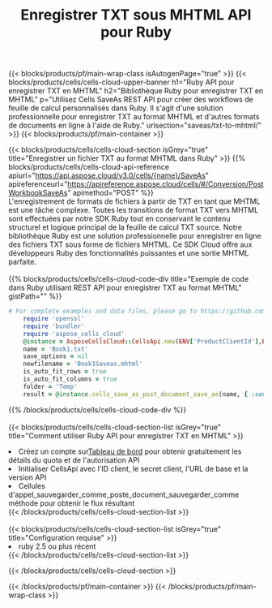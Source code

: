 ﻿---
title:  Enregistrer TXT sous MHTML API pour Ruby
description:  API Cloud et SDK pour Microsoft Excel et OpenOffice Calc. Convertir une feuille de calcul en un autre format de fichier.
url: /fr/ruby/saveas/txt-to-mhtml/
---
{{< blocks/products/pf/main-wrap-class isAutogenPage="true" >}}
{{< blocks/products/cells/cells-cloud-upper-banner h1="Ruby API pour enregistrer TXT en MHTML" h2="Bibliothèque Ruby pour enregistrer TXT en MHTML" p="Utilisez Cells SaveAs REST API pour créer des workflows de feuille de calcul personnalisés dans Ruby. Il s\'agit d\'une solution professionnelle pour enregistrer TXT au format MHTML et d\'autres formats de documents en ligne à l\'aide de Ruby." urlsection="saveas/txt-to-mhtml/" >}}
{{< blocks/products/pf/main-container >}}

{{< blocks/products/cells/cells-cloud-section isGrey="true" title="Enregistrer un fichier TXT au format MHTML dans Ruby" >}}
{{% blocks/products/cells/cells-cloud-api-reference apiurl="https://api.aspose.cloud/v3.0/cells/{name}/SaveAs" apireferenceurl="https://apireference.aspose.cloud/cells/#/Conversion/PostWorkbookSaveAs" apimethod="POST" %}}
<br/>
L'enregistrement de formats de fichiers à partir de TXT en tant que MHTML est une tâche complexe. Toutes les transitions de format TXT vers MHTML sont effectuées par notre SDK Ruby tout en conservant le contenu structurel et logique principal de la feuille de calcul TXT source. Notre bibliothèque Ruby est une solution professionnelle pour enregistrer en ligne des fichiers TXT sous forme de fichiers MHTML. Ce SDK Cloud offre aux développeurs Ruby des fonctionnalités puissantes et une sortie MHTML parfaite.
<br/>
<br/>
{{% blocks/products/cells/cells-cloud-code-div title="Exemple de code dans Ruby utilisant REST API pour enregistrer TXT au format MHTML" gistPath="" %}}
  
```ruby
# For complete examples and data files, please go to https://github.com/aspose-cells-cloud/aspose-cells-cloud-ruby/
    require 'openssl'
    require 'bundler'
    require 'aspose_cells_cloud'
    @instance = AsposeCellsCloud::CellsApi.new(ENV['ProductClientId'],ENV['ProductClientSecret'])
    name = 'Book1.txt'
    save_options = nil
    newfilename = 'Book1Saveas.mhtml'
    is_auto_fit_rows = true
    is_auto_fit_columns = true
    folder = 'Temp'
    result = @instance.cells_save_as_post_document_save_as(name, { :save_options=>save_options, :newfilename=>(folder+"/"+newfilename), :is_auto_fit_rows=>is_auto_fit_rows, :is_auto_fit_columns=>is_auto_fit_columns, :folder=>folder})
```
  
{{% /blocks/products/cells/cells-cloud-code-div %}}
<br/>
<br/>
{{< blocks/products/cells/cells-cloud-section-list isGrey="true" title="Comment utiliser Ruby API pour enregistrer TXT en MHTML" >}}
<li> Créez un compte sur<a href="https://dashboard.aspose.cloud/">Tableau de bord</a> pour obtenir gratuitement les détails du quota et de l'autorisation API</li>
<li>Initialiser CellsApi avec l'ID client, le secret client, l'URL de base et la version API</li>
<li>Cellules d'appel_sauvegarder_comme_poste_document_sauvegarder_comme méthode pour obtenir le flux résultant</li>
{{< /blocks/products/cells/cells-cloud-section-list >}}
<br/>
<br/>
{{< blocks/products/cells/cells-cloud-section-list isGrey="true" title="Configuration requise" >}}
<li>ruby 2.5 ou plus récent</li>
{{< /blocks/products/cells/cells-cloud-section-list >}}

{{< /blocks/products/cells/cells-cloud-section >}}

{{< /blocks/products/pf/main-container >}}
{{< /blocks/products/pf/main-wrap-class >}}
